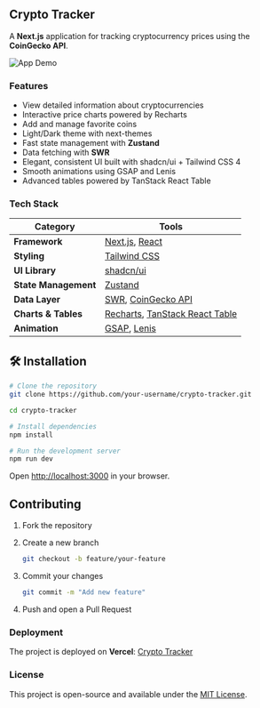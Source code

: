 ## Crypto Tracker

A **Next.js** application for tracking cryptocurrency prices using the **CoinGecko API**.

![App Demo](./public/demo1.gif)

### Features

* View detailed information about cryptocurrencies
* Interactive price charts powered by Recharts
* Add and manage favorite coins
* Light/Dark theme with next-themes
* Fast state management with **Zustand**
* Data fetching with **SWR**
* Elegant, consistent UI built with shadcn/ui + Tailwind CSS 4
* Smooth animations using GSAP and Lenis
* Advanced tables powered by TanStack React Table

### Tech Stack

| Category             | Tools                                                                 |
| -------------------- | -------------------------------------------------------------------- |
| **Framework**         | [Next.js](https://github.com/vercel/next.js), [React](https://github.com/facebook/react) |
| **Styling**           | [Tailwind CSS](https://github.com/tailwindlabs/tailwindcss)          |
| **UI Library**        | [shadcn/ui](https://github.com/shadcn/ui)                            |
| **State Management**  | [Zustand](https://github.com/pmndrs/zustand)                         |
| **Data Layer**        | [SWR](https://github.com/vercel/swr), [CoinGecko API](https://www.coingecko.com/en/api) |
| **Charts & Tables**   | [Recharts](https://github.com/recharts/recharts), [TanStack React Table](https://github.com/TanStack/table) |
| **Animation**         | [GSAP](https://github.com/greensock/GSAP), [Lenis](https://github.com/studio-freight/lenis) |



## 🛠 Installation

```bash
# Clone the repository
git clone https://github.com/your-username/crypto-tracker.git

cd crypto-tracker

# Install dependencies
npm install

# Run the development server
npm run dev
```

Open [http://localhost:3000](http://localhost:3000) in your browser.

## Contributing

1. Fork the repository
2. Create a new branch

   ```bash
   git checkout -b feature/your-feature
   ```
3. Commit your changes

   ```bash
   git commit -m "Add new feature"
   ```
4. Push and open a Pull Request



### Deployment

The project is deployed on **Vercel**: [Crypto Tracker](https://traceum.vercel.app/)

### License

This project is open-source and available under the [MIT License](LICENCE).
